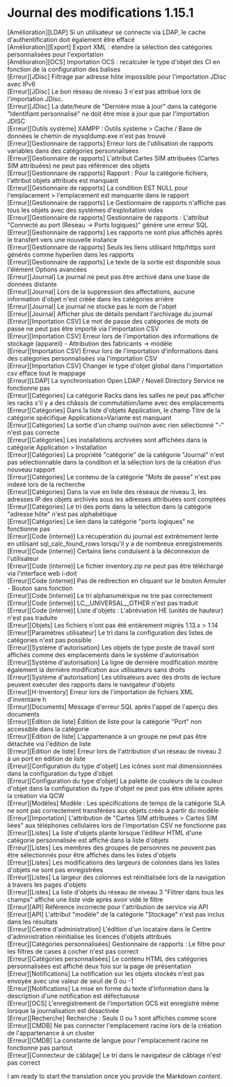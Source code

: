 # Journal des modifications 1.15.1

[Amélioration][LDAP] Si un utilisateur se connecte via LDAP, le cache d'authentification doit également être effacé  
[Amélioration][Export] Export XML : étendre la sélection des catégories personnalisées pour l'exportation  
[Amélioration][OCS] Importation OCS : recalculer le type d'objet des CI en fonction de la configuration des balises  
[Erreur][JDisc] Filtrage par adresse hôte impossible pour l'importation JDisc avec IPv6  
[Erreur][JDisc] Le bon réseau de niveau 3 n'est pas attribué lors de l'importation JDisc.  
[Erreur][JDisc] La date/heure de "Dernière mise à jour" dans la catégorie "Identifiant personnalisé" ne doit être mise à jour que par l'importation JDISC  
[Erreur][Outils système] XAMPP : Outils système > Cache / Base de données le chemin de mysqldump.exe n'est pas trouvé  
[Erreur][Gestionnaire de rapports] Erreur lors de l'utilisation de rapports variables dans des catégories personnalisées  
[Erreur][Gestionnaire de rapports] L'attribut Cartes SIM attribuées (Cartes SIM attribuées) ne peut pas référencer des objets  
[Erreur][Gestionnaire de rapports] Rapport : Pour la catégorie fichiers, l'attribut objets attribués est manquant  
[Erreur][Gestionnaire de rapports] La condition EST NULL pour l'emplacement > l'emplacement est manquante dans le rapport  
[Erreur][Gestionnaire de rapports] Le Gestionnaire de rapports n'affiche pas tous les objets avec des systèmes d'exploitation vides  
[Erreur][Gestionnaire de rapports] Gestionnaire de rapports : L'attribut "Connecté au port (Réseau -> Ports logiques)" génère une erreur SQL  
[Erreur][Gestionnaire de rapports] Les rapports ne sont plus affichés après le transfert vers une nouvelle instance  
[Erreur][Gestionnaire de rapports] Seuls les liens utilisant http/https sont générés comme hyperlien dans les rapports  
[Erreur][Gestionnaire de rapports] Le texte de la sortie est disponible sous l'élément Options avancées  
[Erreur][Journal] Le journal ne peut pas être archivé dans une base de données distante  
[Erreur][Journal] Lors de la suppression des affectations, aucune information d'objet n'est créée dans les catégories arrière  
[Erreur][Journal] Le journal ne stocke pas le nom de l'objet  
[Erreur][Journal] Afficher plus de détails pendant l'archivage du journal  
[Erreur][Importation CSV] Le mot de passe des catégories de mots de passe ne peut pas être importé via l'importation CSV  
[Erreur][Importation CSV] Erreur lors de l'importation des informations de stockage (appareil) - Attribution des fabricants -> modèle  
[Erreur][Importation CSV] Erreur lors de l'importation d'informations dans des catégories personnalisées via l'importation CSV  
[Erreur][Importation CSV] Changer le type d'objet global dans l'importation csv efface tout le mappage  
[Erreur][LDAP] La synchronisation Open LDAP / Novell Directory Service ne fonctionne pas  
[Erreur][Catégories] La catégorie Racks dans les salles ne peut pas afficher les racks s'il y a des châssis de commutation/lame avec des emplacements  
[Erreur][Catégories] Dans la liste d'objets Application, le champ Titre de la catégorie spécifique Applications>Variante est manquant  
[Erreur][Catégories] La sortie d'un champ oui/non avec rien sélectionné "-" n'est pas correcte  
[Erreur][Catégories] Les installations archivées sont affichées dans la catégorie Application > Installation  
[Erreur][Catégories] La propriété "catégorie" de la catégorie "Journal" n'est pas sélectionnable dans la condition et la sélection lors de la création d'un nouveau rapport  
[Erreur][Catégories] Le contenu de la catégorie "Mots de passe" n'est pas indexé lors de la recherche  
[Erreur][Catégories] Dans la vue en liste des réseaux de niveau 3, les adresses IP des objets archivés sous les adresses attribuées sont comptées  
[Erreur][Catégories] Le tri des ports dans la sélection dans la catégorie "adresse hôte" n'est pas alphabétique  
[Erreur][Catégories] Le lien dans la catégorie "ports logiques" ne fonctionne pas  
[Erreur][Code (interne)] La récupération du journal est extrêmement lente en utilisant sql_calc_found_rows lorsqu'il y a de nombreux enregistrements  
[Erreur][Code (interne)] Certains liens conduisent à la déconnexion de l'utilisateur  
[Erreur][Code (interne)] Le fichier inventory.zip ne peut pas être téléchargé via l'interface web i-doit  
[Erreur][Code (interne)] Pas de redirection en cliquant sur le bouton Annuler - Bouton sans fonction  
[Erreur][Code (interne)] Le tri alphanumérique ne trie pas correctement  
[Erreur][Code (interne)] LC__UNIVERSAL__OTHER n'est pas traduit  
[Erreur][Code (interne)] Liste d'objets : L'abréviation HE (unités de hauteur) n'est pas traduite  
[Erreur][Objets] Les fichiers n'ont pas été entièrement migrés 1.13.x > 1.14  
[Erreur][Paramètres utilisateur] Le tri dans la configuration des listes de catégories n'est pas possible  
[Erreur][Système d'autorisation] Les objets de type poste de travail sont affichés comme des emplacements dans le système d'autorisation  
[Erreur][Système d'autorisation] La ligne de dernière modification montre également la dernière modification aux utilisateurs sans droits  
[Erreur][Système d'autorisation] Les utilisateurs avec des droits de lecture peuvent exécuter des rapports dans le navigateur d'objets  
[Erreur][H-Inventory] Erreur lors de l'importation de fichiers XML d'inventaire h  
[Erreur][Documents] Message d'erreur SQL après l'appel de l'aperçu des documents  
[Erreur][Édition de liste] Édition de liste pour la catégorie "Port" non accessible dans la catégorie  
[Erreur][Édition de liste] L'appartenance à un groupe ne peut pas être détachée via l'édition de liste  
[Erreur][Édition de liste] Erreur lors de l'attribution d'un réseau de niveau 2 à un port en édition de liste  
[Erreur][Configuration du type d'objet] Les icônes sont mal dimensionnées dans la configuration du type d'objet  
[Erreur][Configuration du type d'objet] La palette de couleurs de la couleur d'objet dans la configuration du type d'objet ne peut pas être utilisée après la création via QCW  
[Erreur][Modèles] Modèle : Les spécifications de temps de la catégorie SLA ne sont pas correctement transférées aux objets créés à partir du modèle  
[Erreur][Importation] L'attribution de "Cartes SIM attribuées > Cartes SIM liées" aux téléphones cellulaires lors de l'importation CSV ne fonctionne pas  
[Erreur][Listes] La liste d'objets plante lorsque l'éditeur HTML d'une catégorie personnalisée est affiché dans la liste d'objets  
[Erreur][Listes] Les membres des groupes de personnes ne peuvent pas être sélectionnés pour être affichés dans les listes d'objets  
[Erreur][Listes] Les modifications des largeurs de colonnes dans les listes d'objets ne sont pas enregistrées  
[Erreur][Listes] La largeur des colonnes est réinitialisée lors de la navigation à travers les pages d'objets  
[Erreur][Listes] La liste d'objets du réseau de niveau 3 "Filtrer dans tous les champs" affiche une liste vide après avoir vidé le filtre  
[Erreur][API] Référence incorrecte pour l'attribution de service via API  
[Erreur][API] L'attribut "modèle" de la catégorie "Stockage" n'est pas inclus dans les résultats  
[Erreur][Centre d'administration] L'édition d'un locataire dans le Centre d'administration réinitialise les licences d'objets attribués  
[Erreur][Catégories personnalisées] Gestionnaire de rapports : Le filtre pour les filtres de cases à cocher n'est pas correct  
[Erreur][Catégories personnalisées] Le contenu HTML des catégories personnalisées est affiché deux fois sur la page de présentation  
[Erreur][Notifications] La notification sur les objets stockés n'est pas envoyée avec une valeur de seuil de 0 ou -1  
[Erreur][Notifications] La mise en forme du texte d'information dans la description d'une notification est défectueuse  
[Erreur][OCS] L'enregistrement de l'importation OCS est enregistré même lorsque la journalisation est désactivée  
[Erreur][Recherche] Recherche : Seuls 0 ou 1 sont affichés comme score  
[Erreur][CMDB] Ne pas connecter l'emplacement racine lors de la création de l'appartenance à un cluster  
[Erreur][CMDB] La constante de langue pour l'emplacement racine ne fonctionne pas partout  
[Erreur][Connecteur de câblage] Le tri dans le navigateur de câblage n'est pas correct  

I am ready to start the translation once you provide the Markdown content.
